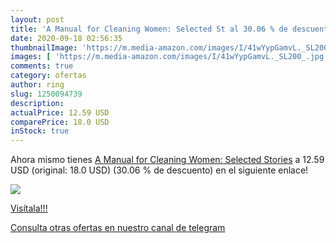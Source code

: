 ```yaml
---
layout: post
title: 'A Manual for Cleaning Women: Selected St al 30.06 % de descuento'
date: 2020-09-18 02:56:35
thumbnailImage: 'https://m.media-amazon.com/images/I/41wYypGamvL._SL200_.jpg'
images: [ 'https://m.media-amazon.com/images/I/41wYypGamvL._SL200_.jpg' ]
comments: true
category: ofertas
author: ring
slug: 1250094739
description:
actualPrice: 12.59 USD
comparePrice: 18.0 USD
inStock: true
---
```


Ahora mismo tienes [A Manual for Cleaning Women: Selected Stories](https://www.amazon.com/dp/1250094739/?tag=redken08-20) a 12.59 USD (original: 18.0 USD) (30.06 %  de descuento) en el siguiente enlace!

[![](https://m.media-amazon.com/images/I/41wYypGamvL._SL200_.jpg)](https://www.amazon.com/dp/1250094739/?tag=redken08-20)

[Visítala!!!](https://www.amazon.com/dp/1250094739/?tag=redken08-20)

[Consulta otras ofertas en nuestro canal de telegram](https://t.me/s/ofertas25)
